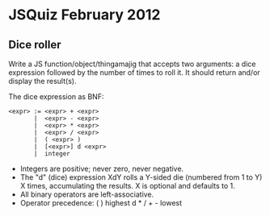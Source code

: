 # JSQuiz February 2012

## Dice roller

Write a JS function/object/thingamajig that accepts two arguments: a dice expression followed by the number of times to roll it. It should return and/or display the result(s).

The dice expression as BNF:

    <expr> := <expr> + <expr>
           |  <expr> - <expr>
           |  <expr> * <expr>
           |  <expr> / <expr>
           |  ( <expr> )
           |  [<expr>] d <expr>
           |  integer

* Integers are positive; never zero, never negative.
* The "d" (dice) expression XdY rolls a Y-sided die (numbered
  from 1 to Y) X times, accumulating the results.  X is optional
  and defaults to 1.
* All binary operators are left-associative.
* Operator precedence:
          ( )      highest
          d
          * /
          + -      lowest
